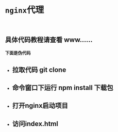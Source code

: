 # `nginx`代理<br><br>
##    具体代码教程请查看 www......   
####  下面是伪代码

* ## 拉取代码 git clone 
* ## 命令窗口下运行 npm install 下载包
* ## 打开nginx启动项目
* ## 访问index.html
